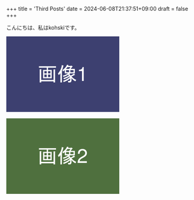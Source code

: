 +++
title = 'Third Posts'
date = 2024-06-08T21:37:51+09:00
draft = false
+++


こんにちは、私はkohskiです。

![画像1](./画像1.png "画像1タイトル")

![画像2](./画像2.png "画像2タイトル")
